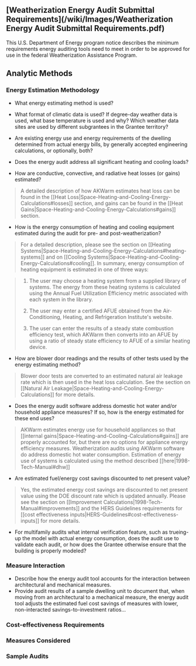 ## [Weatherization Energy Audit Submittal Requirements](/wiki/Images/Weatherization Energy Audit Submittal Requirements.pdf)

This U.S. Department of Energy program notice describes the minimum requirements energy auditing tools need to meet in order to be approved for use in the federal Weatherization Assistance Program.  

## Analytic Methods

### Energy Estimation Methodology

- What energy estimating method is used?


- What format of climatic data is used?  If degree-day weather data is used, what base temperature is used and why?  Which weather data sites are used by different subgrantees in the Grantee territory?
- Are existing energy use and energy requirements of the dwelling determined from actual energy bills, by generally accepted engineering calculations, or optionally, both?
- Does the energy audit address all significant heating and cooling loads?
- How are conductive, convective, and radiative heat losses (or gains) estimated?

>A detailed description of how AKWarm estimates heat loss can be found in the [[Heat Loss|Space-Heating-and-Cooling-Energy-Calculations#losses]] section, and gains can be found in the [[Heat Gains|Space-Heating-and-Cooling-Energy-Calculations#gains]] section.

- How is the energy consumption of heating and cooling equipment estimated during the audit for pre- and post-weatherization?

> For a detailed description, please see the section on [[Heating Systems|Space-Heating-and-Cooling-Energy-Calculations#heating-systems]] and on [[Cooling Systems|Space-Heating-and-Cooling-Energy-Calculations#cooling]].  In summary, energy consumption of heating equipment is estimated in one of three ways:
> 

>1. The user may choose a heating system from a supplied library of systems.  The energy from these heating systems is calculated using the Annual Fuel Utilization Efficiency metric associated with each system in the library.
>
>2.  The user may enter a certified AFUE obtained from the Air-Conditioning, Heating, and Refrigeration Institute's website.  
>
>3.  The user can enter the results of a steady state combustion efficiency test, which AKWarm then converts into an AFUE by using a ratio of steady state efficiency to AFUE of a similar heating device. 



- How are blower door readings and the results of other tests used by the energy estimating method?

>Blower door tests are converted to an estimated natural air leakage rate which is then used in the heat loss calculation.  See the section on [[Natural Air Leakage|Space-Heating-and-Cooling-Energy-Calculations]] for more details.

- Does the energy audit software address domestic hot water and/or household appliance measures?  If so, how is the energy estimated for these end uses?

> AKWarm estimates energy use for household appliances so that [[internal gains|Space-Heating-and-Cooling-Calculations#gains]] are properly accounted for, but there are no options for appliance energy efficiency measures.
> Weatherization audits using AKWarm software do address domestic hot water consumption.  Estimation of energy use of systems is calculated using the method described [[here|1998-Tech-Manual#dhw]]

- Are estimated fuel/energy cost savings discounted to net present value?

> Yes, the estimated energy cost savings are discounted to net present value using the DOE discount rate which is updated annually.  Please see the section on [[Improvement Calculations|1998-Tech-Manual#improvements]] and the HERS Guidelines requirements for [[cost effectiveness inputs|HERS-Guidelines#cost-effectiveness-inputs]] for more details.  


- For multifamily audits what internal verification feature, such as trueing-up the model with actual energy consumption, does the audit use to validate each audit, or how does the Grantee otherwise ensure that the building is properly modeled?


### Measure Interaction

- Describe how the energy audit tool accounts for the interaction between architectural and mechanical measures.
- Provide audit results of a sample dwelling unit to document that, when moving from an architectural to a mechanical measure, the energy audit tool adjusts the estimated fuel cost savings of measures with lower, non-interacted savings-to-investment ratios...

### Cost-effectiveness Requirements

### Measures Considered

### Sample Audits

